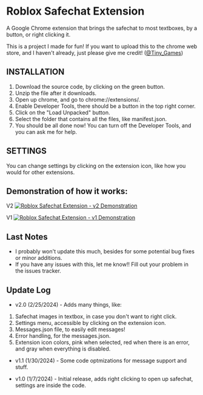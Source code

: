 # Roblox Safechat Extension
A Google Chrome extension that brings the safechat to most textboxes, by a button, or right clicking it.

This is a project I made for fun!
If you want to upload this to the chrome web store, and I haven't already, just please give me credit! ([@Tiny_Games](https://www.youtube.com/@Tiny_Games))

## INSTALLATION

1. Download the source code, by clicking on the green button.
2. Unzip the file after it downloads.
3. Open up chrome, and go to chrome://extensions/.
4. Enable Developer Tools, there should be a button in the top right corner.
5. Click on the "Load Unpacked" button.
6. Select the folder that contains all the files, like manifest.json.
7. You should be all done now! You can turn off the Developer Tools, and you can ask me for help.

## SETTINGS

You can change settings by clicking on the extension icon, like how you would for other extensions.

## Demonstration of how it works:

V2
[![Roblox Safechat Extension - v2 Demonstration](https://img.youtube.com/vi/3RpFMcyJ-II/0.jpg)](https://www.youtube.com/watch?v=3RpFMcyJ-II)

V1
[![Roblox Safechat Extension - v1 Demonstration](https://img.youtube.com/vi/7LIz9KZpIl8/0.jpg)](https://www.youtube.com/watch?v=7LIz9KZpIl8)

## Last Notes
- I probably won't update this much, besides for some potential bug fixes or minor additions.
- If you have any issues with this, let me know!! Fill out your problem in the issues tracker.


## Update Log

- v2.0 (2/25/2024) - Adds many things, like:
 1. Safechat images in textbox, in case you don't want to right click. 
 2. Settings menu, accessible by clicking on the extension icon.
 3. Messages.json file, to easily edit messages!
 4. Error handling, for the messages.json.
 5. Extension icon colors, pink when selected, red when there is an error, and gray when everything is disabled.

- v1.1 (1/30/2024) - Some code optmizations for message support and stuff.

- v1.0 (1/7/2024) - Initial release, adds right clicking to open up safechat, settings are inside the code.